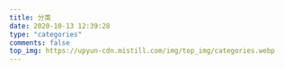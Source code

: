 ```yaml
---
title: 分类
date: 2020-10-13 12:39:28
type: "categories"
comments: false
top_img: https://upyun-cdn.mistill.com/img/top_img/categories.webp
---
```


